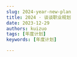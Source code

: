 ```yaml
---
slug: 2024-year-new-plan
title: 2024 · 谈谈职业规划
date: 2023-12-29
authors: kuizuo
tags: [年度计划]
keywords: [年度计划]

---
```



